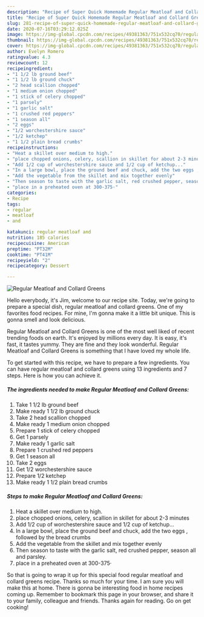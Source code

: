 ```yaml
---
description: "Recipe of Super Quick Homemade Regular Meatloaf and Collard Greens"
title: "Recipe of Super Quick Homemade Regular Meatloaf and Collard Greens"
slug: 281-recipe-of-super-quick-homemade-regular-meatloaf-and-collard-greens
date: 2020-07-16T03:29:12.025Z
image: https://img-global.cpcdn.com/recipes/49381363/751x532cq70/regular-meatloaf-and-collard-greens-recipe-main-photo.jpg
thumbnail: https://img-global.cpcdn.com/recipes/49381363/751x532cq70/regular-meatloaf-and-collard-greens-recipe-main-photo.jpg
cover: https://img-global.cpcdn.com/recipes/49381363/751x532cq70/regular-meatloaf-and-collard-greens-recipe-main-photo.jpg
author: Evelyn Romero
ratingvalue: 4.3
reviewcount: 12
recipeingredient:
- "1 1/2 lb ground beef"
- "1 1/2 lb ground chuck"
- "2 head scallion chopped"
- "1 medium onion chopped"
- "1 stick of celery chopped"
- "1 parsely"
- "1 garlic salt"
- "1 crushed red peppers"
- "1 season all"
- "2 eggs"
- "1/2 worchestershire sauce"
- "1/2 ketchep"
- "1 1/2 plain bread crumbs"
recipeinstructions:
- "Heat a skillet over medium to high."
- "place chopped onions, celery, scallion in skillet for about 2-3 minutes"
- "Add 1/2 cup of worchestershire sauce and 1/2 cup of ketchup..."
- "In a large bowl, place the ground beef and chuck, add the two eggs , followed by the bread crumbs"
- "Add the vegetable from the skillet and mix together evenly"
- "Then season to taste with the garlic salt, red crushed pepper, season all and parsley."
- "place in a preheated oven at 300-375·"
categories:
- Recipe
tags:
- regular
- meatloaf
- and

katakunci: regular meatloaf and 
nutrition: 185 calories
recipecuisine: American
preptime: "PT32M"
cooktime: "PT41M"
recipeyield: "2"
recipecategory: Dessert

---
```



![Regular Meatloaf and Collard Greens](https://img-global.cpcdn.com/recipes/49381363/751x532cq70/regular-meatloaf-and-collard-greens-recipe-main-photo.jpg)

Hello everybody, it's Jim, welcome to our recipe site. Today, we're going to prepare a special dish, regular meatloaf and collard greens. One of my favorites food recipes. For mine, I'm gonna make it a little bit unique. This is gonna smell and look delicious.



Regular Meatloaf and Collard Greens is one of the most well liked of recent trending foods on earth. It's enjoyed by millions every day. It is easy, it's fast, it tastes yummy. They are fine and they look wonderful. Regular Meatloaf and Collard Greens is something that I have loved my whole life.


To get started with this recipe, we have to prepare a few ingredients. You can have regular meatloaf and collard greens using 13 ingredients and 7 steps. Here is how you can achieve it.

<!--inarticleads1-->

##### The ingredients needed to make Regular Meatloaf and Collard Greens:

1. Take 1 1/2 lb ground beef
1. Make ready 1 1/2 lb ground chuck
1. Take 2 head scallion chopped
1. Make ready 1 medium onion chopped
1. Prepare 1 stick of celery chopped
1. Get 1 parsely
1. Make ready 1 garlic salt
1. Prepare 1 crushed red peppers
1. Get 1 season all
1. Take 2 eggs
1. Get 1/2 worchestershire sauce
1. Prepare 1/2 ketchep
1. Make ready 1 1/2 plain bread crumbs




<!--inarticleads2-->

##### Steps to make Regular Meatloaf and Collard Greens:

1. Heat a skillet over medium to high.
1. place chopped onions, celery, scallion in skillet for about 2-3 minutes
1. Add 1/2 cup of worchestershire sauce and 1/2 cup of ketchup...
1. In a large bowl, place the ground beef and chuck, add the two eggs , followed by the bread crumbs
1. Add the vegetable from the skillet and mix together evenly
1. Then season to taste with the garlic salt, red crushed pepper, season all and parsley.
1. place in a preheated oven at 300-375·




So that is going to wrap it up for this special food regular meatloaf and collard greens recipe. Thanks so much for your time. I am sure you will make this at home. There is gonna be interesting food in home recipes coming up. Remember to bookmark this page in your browser, and share it to your family, colleague and friends. Thanks again for reading. Go on get cooking!

